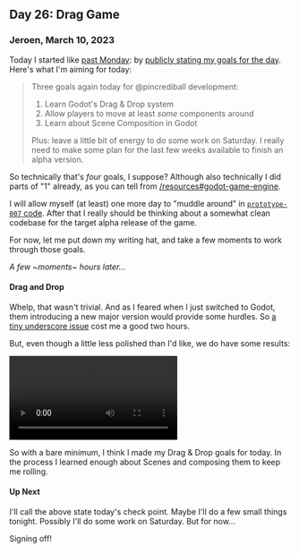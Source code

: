 ## Day 26: Drag Game

### **Jeroen**, March 10, 2023

Today I started like [past Monday](#post-2023-03-06):
by [publicly stating my goals for the day](https://mastodon.social/@jeroenheijmans/109998383905771802).
Here's what I'm aiming for today:

> Three goals again today for @pincrediball development:
>
> 1. Learn Godot's Drag & Drop system
> 2. Allow players to move at least _some_ components around
> 3. Learn about Scene Composition in Godot
>
> Plus: leave a little bit of energy to do some work on Saturday.
> I really need to make some plan for the last few weeks available to finish an alpha version.

So technically that's _four_ goals, I suppose?
Although also technically I did parts of "1" already, as you can tell from [/resources#godot-game-engine](/resources#godot-game-engine).

I will allow myself (at least) one more day to "muddle around" in [`prototype-007` code](https://github.com/pincrediball/prototype-007).
After that I really should be thinking about a somewhat clean codebase for the target alpha release of the game.

For now, let me put down my writing hat, and take a few moments to work through those goals.

_A few ~moments~ hours later..._

#### Drag and Drop

Whelp, that wasn't trivial.
And as I feared when I just switched to Godot, them introducing a new major version would provide some hurdles.
So [a tiny underscore issue](https://gamedev.stackexchange.com/questions/204808/drag-and-drop-differences-between-godot-3-and-4) cost me a good two hours.

But, even though a little less polished than I'd like, we do have some results:

<video controls loop style="max-width: 530px">
  <source src="/img/pincrediball-prototype-007-part3.mp4" type="video/mp4" />
  Video recording the Tutorial Pinball Machine, layer for layer appearing
</video>

So with a bare minimum, I think I made my Drag & Drop goals for today.
In the process I learned enough about Scenes and composing them to keep me rolling.

#### Up Next

I'll call the above state today's check point.
Maybe I'll do a few small things tonight.
Possibly I'll do some work on Saturday.
But for now...

Signing off!
